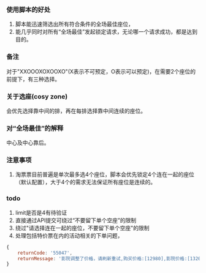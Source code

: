 ### 使用脚本的好处
1. 脚本能迅速筛选出所有符合条件的全场最佳座位，
2. 能几乎同时对所有“全场最佳”发起锁定请求，无论哪一个请求成功，都是达到目的。

### 备注
对于"XXOOOXOXOOXO"(X表示不可预定，O表示可以预定)，在需要2个座位的前提下，有三种选择。

### 关于选座(cosy zone)
会优先选择靠中间的排，再在每排选择靠中间连续的座位。

### 对“全场最佳”的解释
中心及中心靠后。

### 注意事项
1. 淘票票目前普遍是单次最多选4个座位，脚本会优先锁定4个连在一起的座位（默认配置），大于4个的需求无法保证所有座位是连续的。

### todo
1. limit是否是4有待验证
2. 直接通过API提交可绕过“不要留下单个空座”的限制
3. 绕过"请选择连在一起的座位，不要留下单个空座"的限制
4. 处理包括特价票在内的活动相关的下单问题，

```js
{ 
    returnCode: '55047',
    returnMessage: '影院调整了价格，请刷新重试,购买价格:[12980],影院价格:[13200]'
}
```
